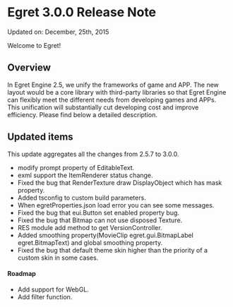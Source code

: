 Egret 3.0.0 Release Note
===============================


Updated on: December, 25th, 2015


Welcome to Egret!

## Overview

In Egret Engine 2.5, we unify the frameworks of game and APP. The new layout would be a core library with third-party libraries so that Egret Engine can flexibly meet the different needs from developing games and APPs. This unification will substantially cut developing cost and improve efficiency. Please find below a detailed description.

## Updated items

This update aggregates all the changes from 2.5.7 to 3.0.0.


* modify prompt property of EditableText.
* exml support the ItemRenderer status change.
* Fixed the bug that RenderTexture draw DisplayObject which has mask property.
* Added tsconfig to custom build parameters.
* When egretProperties.json load error you can see some messages.
* Fixed the bug that eui.Button set enabled property bug.
* Fixed the bug that Bitmap can not use disposed Texture.
* RES module add method to get VersionController.
* Added smoothing property(MovieClip egret.gui.BitmapLabel egret.BitmapText) and global smoothing property.
* Fixed the bug that default theme skin higher than the priority of a custom skin in some cases.



#### Roadmap
* Add support for WebGL.
* Add filter function.